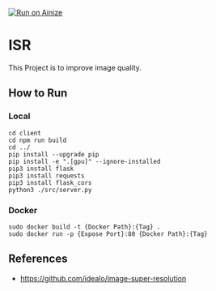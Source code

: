 [![Run on Ainize](https://www.ainize.ai/static/images/run_on_ainize_button.svg)](https://ainize.web.app/redirect?git_repo=github.com/idealo/image-super-resolution)

# ISR
This Project is to improve image quality.

## How to Run

### Local
```
cd client
cd npm run build
cd ../
pip install --upgrade pip
pip install -e ".[gpu]" --ignore-installed
pip3 install flask 
pip3 install requests
pip3 install flask_cors
python3 ./src/server.py 
```

### Docker

```
sudo docker build -t {Docker Path}:{Tag} .
sudo docker run -p {Expose Port}:80 {Docker Path}:{Tag}
```

## References
* https://github.com/idealo/image-super-resolution
